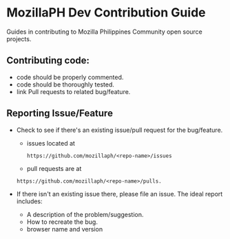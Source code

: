 # MozillaPH Dev Contribution Guide
Guides in contributing to Mozilla Philippines Community open source projects.

## Contributing code:

* code should be properly commented.
* code should be thoroughly tested.
* link Pull requests to related bug/feature.

## Reporting Issue/Feature
* Check to see if there's an existing issue/pull request for the
bug/feature. 
  * issues located at
  
    ```
    https://github.com/mozillaph/<repo-name>/issues
    ```
    
   * pull requests are at 
    
    ```
    https://github.com/mozillaph/<repo-name>/pulls. 
    ```
    
* If there isn't an existing issue there, please file an issue. The ideal
report includes:
  * A description of the problem/suggestion.
  * How to recreate the bug.
  * browser name and version

